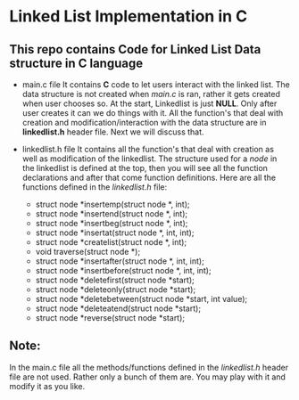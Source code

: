 Linked List Implementation in **C**
===================================

This repo contains Code for **Linked List** Data structure in C language
--------------------------------------------------------------------

* main.c file
It contains **C** code to let users interact with the linked list. The data structure is not created when
*main.c* is ran, rather it gets created when user chooses so. At the start, Linkedlist is just **NULL**.
Only after user creates it can we do things with it.
All the function's that deal with creation and modification/interaction with the data structure are in 
**linkedlist.h** header file. Next we will discuss that.

* linkedlist.h file
It contains all the function's that deal with creation as well as modification of the linkedlist.
The structure used for a *node* in the linkedlist is defined at the top, then you will see all the
function declarations and after that come function definitions.
Here are all the functions defined in the *linkedlist.h* file:

  * struct node *insertemp(struct node *, int);
  * struct node *insertend(struct node *, int);
  * struct node *insertbeg(struct node *, int);
  * struct node *insertat(struct node *, int, int);
  * struct node *createlist(struct node *, int);
  * void traverse(struct node *);
  * struct node *insertafter(struct node *, int, int);
  * struct node *insertbefore(struct node *, int, int);
  * struct node *deletefirst(struct node *start);
  * struct node *deleteonly(struct node *start);
  * struct node *deletebetween(struct node *start, int value);
  * struct node *deleteatend(struct node *start);
  * struct node *reverse(struct node *start);

Note:
----
In the main.c file all the methods/functions defined in the *linkedlist.h* header file are not used. Rather only
a bunch of them are. You may play with it and modify it as you like.

